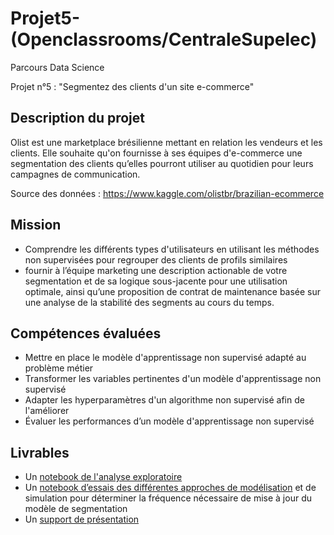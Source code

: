 # Projet5-(Openclassrooms/CentraleSupelec)
Parcours Data Science

Projet n°5 : "Segmentez des clients d'un site e-commerce"

## Description du projet

Olist est une marketplace brésilienne mettant en relation les vendeurs et les clients. Elle souhaite qu'on fournisse à ses équipes d'e-commerce une segmentation des clients qu’elles pourront utiliser au quotidien pour leurs campagnes de communication. 

Source des données : https://www.kaggle.com/olistbr/brazilian-ecommerce

## Mission

* Comprendre les différents types d'utilisateurs en utilisant les méthodes non supervisées pour regrouper des clients de profils similaires
* fournir à l’équipe marketing une description actionable de votre segmentation et de sa logique sous-jacente pour une utilisation optimale, ainsi qu’une proposition de contrat de maintenance basée sur une analyse de la stabilité des segments au cours du temps.

## Compétences évaluées

* Mettre en place le modèle d'apprentissage non supervisé adapté au problème métier
* Transformer les variables pertinentes d'un modèle d'apprentissage non supervisé
* Adapter les hyperparamètres d'un algorithme non supervisé afin de l'améliorer
* Évaluer les performances d’un modèle d'apprentissage non supervisé

## Livrables

* Un [notebook de l'analyse exploratoire](https://github.com/raissaSaleu/P5_MBIADOU_SALEU/blob/main/Notebooks/POLIST_01_notebookanalyse.ipynb)
* Un [notebook d’essais des différentes approches de modélisation](https://github.com/raissaSaleu/P5_MBIADOU_SALEU/blob/main/Notebooks/POLIST_02_notebookessais2.ipynb) et de simulation pour déterminer la fréquence nécessaire de mise à jour du modèle de segmentation
* Un [support de présentation](https://github.com/raissaSaleu/P5_MBIADOU_SALEU/blob/main/Soutenance%20Projet%205.pdf) 
